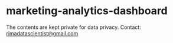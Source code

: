 # marketing-analytics-dashboard
The contents are kept private for data privacy.  Contact: rimadatascientist@gmail.com
